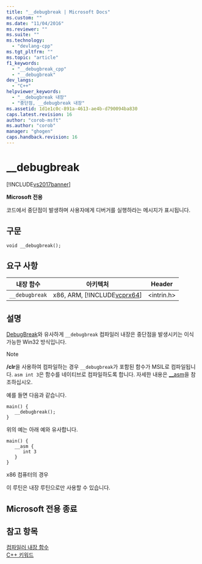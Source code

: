 ```yaml
---
title: "__debugbreak | Microsoft Docs"
ms.custom: ""
ms.date: "11/04/2016"
ms.reviewer: ""
ms.suite: ""
ms.technology: 
  - "devlang-cpp"
ms.tgt_pltfrm: ""
ms.topic: "article"
f1_keywords: 
  - "__debugbreak_cpp"
  - "__debugbreak"
dev_langs: 
  - "C++"
helpviewer_keywords: 
  - "__debugbreak 내장"
  - "중단점, __debugbreak 내장"
ms.assetid: 1d1e1c0c-891a-4613-ae4b-d790094ba830
caps.latest.revision: 16
author: "corob-msft"
ms.author: "corob"
manager: "ghogen"
caps.handback.revision: 16
---
```

# __debugbreak
[!INCLUDE[vs2017banner](../assembler/inline/includes/vs2017banner.md)]

**Microsoft 전용**  
  
 코드에서 중단점이 발생하며 사용자에게 디버거를 실행하라는 메시지가 표시됩니다.  
  
## 구문  
  
```  
void __debugbreak();  
```  
  
## 요구 사항  
  
|내장 함수|아키텍처|Header|  
|-----------|----------|------------|  
|`__debugbreak`|x86, ARM, [!INCLUDE[vcprx64](../assembler/inline/includes/vcprx64_md.md)]|\<intrin.h\>|  
  
## 설명  
 [DebugBreak](http://msdn.microsoft.com/library/windows/desktop/ms679297.aspx)와 유사하게 `__debugbreak` 컴파일러 내장은 중단점을 발생시키는 이식 가능한 Win32 방식입니다.  
  
> [!NOTE]
>  **\/clr**을 사용하여 컴파일하는 경우 `__debugbreak`가 포함된 함수가 MSIL로 컴파일됩니다.  `asm int 3`은 함수를 네이티브로 컴파일하도록 합니다.  자세한 내용은 [\_\_asm](../assembler/inline/asm.md)을 참조하십시오.  
  
 예를 들면 다음과 같습니다.  
  
```  
main() {  
   __debugbreak();  
}  
```  
  
 위의 예는 아래 예와 유사합니다.  
  
```  
main() {  
   __asm {  
      int 3  
   }  
}  
```  
  
 x86 컴퓨터의 경우  
  
 이 루틴은 내장 루틴으로만 사용할 수 있습니다.  
  
## Microsoft 전용 종료  
  
## 참고 항목  
 [컴파일러 내장 함수](../intrinsics/compiler-intrinsics.md)   
 [C\+\+ 키워드](../cpp/keywords-cpp.md)